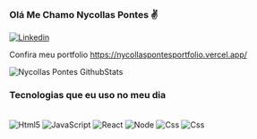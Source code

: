 ### Olá Me Chamo Nycollas Pontes ✌️ 



[![Linkedin](https://img.shields.io/badge/LinkedIn-0077B5?style=for-the-badge&logo=linkedin&logoColor=white)](https://www.linkedin.com/in/nycollas-pontes-3110a71a2/)

Confira meu portfolio https://nycollaspontesportfolio.vercel.app/

![Nycollas Pontes GithubStats](https://github-readme-stats.vercel.app/api?username=nycollaspontes&show_icons=true&theme=radical)


### Tecnologias que eu uso no meu dia 

<div style= "display: inline_block"  > <br>
<img align="center" alt ="Html5" src ="https://img.shields.io/badge/HTML5-E34F26?style=for-the-badge&logo=html5&logoColor=white" />

<img align="center" alt ="JavaScript" src ="https://img.shields.io/badge/JavaScript-F7DF1E?style=for-the-badge&logo=javascript&logoColor=black" />

<img align="center" alt ="React" src ="https://img.shields.io/badge/React-20232A?style=for-the-badge&logo=react&logoColor=61DAFB" />


<img align="center" alt ="Node" src ="https://img.shields.io/badge/Node.js-43853D?style=for-the-badge&logo=node.js&logoColor=white" />


<img align="center" alt ="Css" src ="https://img.shields.io/badge/CSS3-1572B6?style=for-the-badge&logo=css3&logoColor=white" />

<img align="center" alt ="Css" src ="https://img.shields.io/badge/TypeScript-007ACC?style=for-the-badge&logo=typescript&logoColor=white" />

<div><br/>



